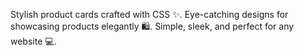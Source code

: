 Stylish product cards crafted with CSS ✨. Eye-catching designs for showcasing products elegantly 🛍️. Simple, sleek, and perfect for any website 💻.
